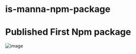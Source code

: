# is-manna-npm-package
<h1>Published First Npm package</h1>

![image](https://user-images.githubusercontent.com/74970659/187039565-49efaea1-99e2-405a-8766-382fd009e5f2.png)
